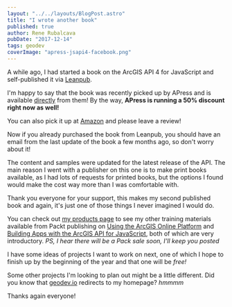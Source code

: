 ```yaml
---
layout: "../../layouts/BlogPost.astro"
title: "I wrote another book"
published: true
author: Rene Rubalcava
pubDate: "2017-12-14"
tags: geodev
coverImage: "apress-jsapi4-facebook.png"
---
```


A while ago, I had started a book on the ArcGIS API 4 for JavaScript and self-published it via [Leanpub](https://leanpub.com/arcgis-js-api-4/).

I'm happy to say that the book was recently picked up by APress and is available [directly](https://www.apress.com/us/book/9781484232811) from them! By the way, **APress is running a 50% discount right now as well!**

You can also pick it up at [Amazon](http://amzn.to/2C6iCFS) and please leave a review!

Now if you already purchased the book from Leanpub, you should have an email from the last update of the book a few months ago, so don't worry about it!

The content and samples were updated for the latest release of the API. The main reason I went with a publisher on this one is to make print books available, as I had lots of requests for printed books, but the options I found would make the cost way more than I was comfortable with.

Thank you everyone for your support, this makes my second published book and again, it's just one of those things I never imagined I would do.

You can check out [my products page](https://odoe.net/blog/products/) to see my other training materials available from Packt publishing on [Using the ArcGIS Online Platform](https://www.packtpub.com/application-development/using-arcgis-online-platform-video) and [Building Apps with the ArcGIS API for JavaScript](https://www.packtpub.com/application-development/building-arcgis-cross-platform-applications-javascript), both of which are very introductory. _PS, I hear there will be a Pack sale soon, I'll keep you posted_

I have some ideas of projects I want to work on next, one of which I hope to finish up by the beginning of the year and that one will be _free!_

Some other projects I'm looking to plan out might be a little different. Did you know that [geodev.io](https://geodev.io) redirects to my homepage? _hmmmm_

Thanks again everyone!
